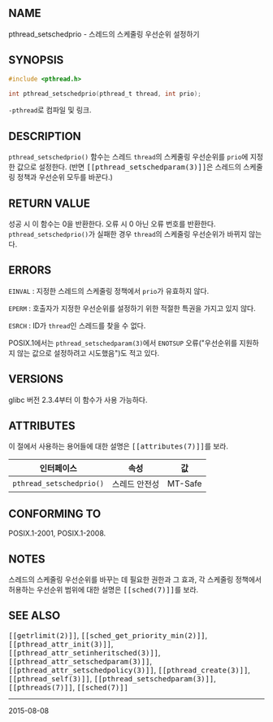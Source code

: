 ## NAME

pthread_setschedprio - 스레드의 스케줄링 우선순위 설정하기

## SYNOPSIS

```c
#include <pthread.h>

int pthread_setschedprio(pthread_t thread, int prio);
```

`-pthread`로 컴파일 및 링크.

## DESCRIPTION

`pthread_setschedprio()` 함수는 스레드 `thread`의 스케줄링 우선순위를 `prio`에 지정한 값으로 설정한다. (반면 <tt>[[pthread_setschedparam(3)]]</tt>은 스레드의 스케줄링 정책과 우선순위 모두를 바꾼다.)

## RETURN VALUE

성공 시 이 함수는 0을 반환한다. 오류 시 0 아닌 오류 번호를 반환한다. `pthread_setschedprio()`가 실패한 경우 `thread`의 스케줄링 우선순위가 바뀌지 않는다.

## ERRORS

`EINVAL`
:   지정한 스레드의 스케줄링 정책에서 `prio`가 유효하지 않다.

`EPERM`
:   호출자가 지정한 우선순위를 설정하기 위한 적절한 특권을 가지고 있지 않다.

`ESRCH`
:   ID가 `thread`인 스레드를 찾을 수 없다.

POSIX.1에서는 `pthread_setschedparam(3)`에서 `ENOTSUP` 오류("우선순위를 지원하지 않는 값으로 설정하려고 시도했음")도 적고 있다.

## VERSIONS

glibc 버전 2.3.4부터 이 함수가 사용 가능하다.

## ATTRIBUTES

이 절에서 사용하는 용어들에 대한 설명은 <tt>[[attributes(7)]]</tt>를 보라.

| 인터페이스 | 속성 | 값 |
| --- | --- | --- |
| `pthread_setschedprio()` | 스레드 안전성 | MT-Safe |

## CONFORMING TO

POSIX.1-2001, POSIX.1-2008.

## NOTES

스레드의 스케줄링 우선순위를 바꾸는 데 필요한 권한과 그 효과, 각 스케줄링 정책에서 허용하는 우선순위 범위에 대한 설명은 <tt>[[sched(7)]]</tt>를 보라.

## SEE ALSO

<tt>[[getrlimit(2)]]</tt>, <tt>[[sched_get_priority_min(2)]]</tt>, <tt>[[pthread_attr_init(3)]]</tt>, <tt>[[pthread_attr_setinheritsched(3)]]</tt>, <tt>[[pthread_attr_setschedparam(3)]]</tt>, <tt>[[pthread_attr_setschedpolicy(3)]]</tt>, <tt>[[pthread_create(3)]]</tt>, <tt>[[pthread_self(3)]]</tt>, <tt>[[pthread_setschedparam(3)]]</tt>, <tt>[[pthreads(7)]]</tt>, <tt>[[sched(7)]]</tt>

----

2015-08-08
